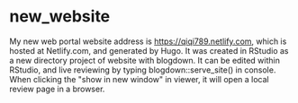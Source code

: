 # new_website

My new web portal website address is https://qiqi789.netlify.com, which is hosted at Netlify.com, and generated by Hugo. It was created in RStudio as a new directory project of website with blogdown. It can be edited within RStudio, and live reviewing by typing blogdown::serve_site() in console. When clicking the "show in new window" in viewer, it will open a local review page in a browser.
